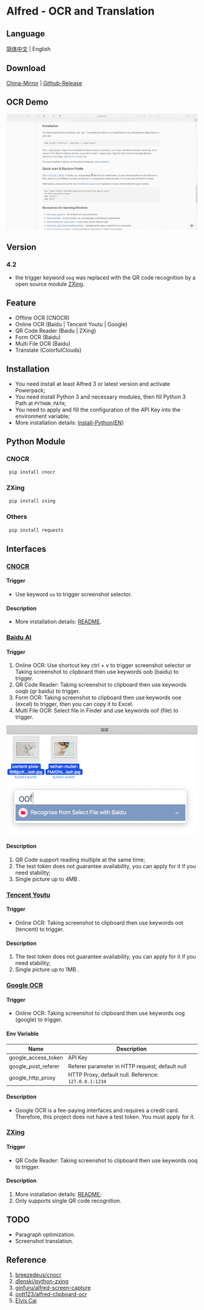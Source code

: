 # Alfred - OCR and Translation

## Language

[简体中文](https://github.com/Chandler-Lu/alfred-ocr/blob/master/README-CN.md) | English

## Download

[China-Mirror](http://bz.cndzq.com/ltr970503/3_software/2_tool/Capture%20then%20OCR.zip) | [Github-Release](https://github.com/Chandler-Lu/alfred-ocr/releases "Github-Release")

## OCR Demo

![](examples/demo_ocr_en.gif)

## Version

### 4.2

- the trigger keyword `ooq` was replaced with the QR code recognition by a open source module [ZXing](https://github.com/dlenski/python-zxing).

## Feature

- Offline OCR (CNOCR)
- Online OCR (Baidu | Tencent Youtu | Google)
- QR Code Reader (Baidu | ZXing)
- Form OCR (Baidu)
- Multi File OCR (Baidu)
- Translate (ColorfulClouds)

## Installation

- You need install at least Alfred 3 or latest version and activate Powerpack;
- You need install Python 3 and necessary modules, then fill Python 3 Path at `PYTHON_PATH`;
- You need to apply and fill the configuration of the API Key into the environment variable;
- More installation details: [Install-Python(EN)](https://github.com/Chandler-Lu/alfred-ocr/wiki/Install-Python(CN))

## Python Module

### CNOCR

```bash
 pip install cnocr
```

### ZXing

```bash
 pip install zxing
```

### Others

```bash
 pip install requests
```

## Interfaces

### [CNOCR](https://github.com/breezedeus/cnocr)

#### Trigger

- Use keyword `oo` to trigger screenshot selector.

#### Description

- More installation details: [README](https://github.com/breezedeus/cnocr/blob/master/README.md).

### [Baidu AI](https://ai.baidu.com/tech/ocr)

#### Trigger

1. Online OCR: Use shortcut key ctrl + v to trigger screenshot selector or Taking screenshot to clipboard then use keywords oob (baidu) to trigger.
2. QR Code Reader: Taking screenshot to clipboard then use keywords ooqb (qr baidu) to trigger.
3. Form OCR: Taking screenshot to clipboard then use keywords ooe (excel) to trigger, then you can copy it to Excel.
4. Multi File OCR: Select file in Finder and use keywords oof (file) to trigger.

![](examples/file_ocr.png)

#### Description

1. QR Code support reading multiple at the same time;
2. The test token does not guarantee availability, you can apply for it if you need stability;
3. Single picture up to 4MB .

### [Tencent Youtu](https://ai.qq.com/product/ocr.shtml#common)

#### Trigger

- Online OCR: Taking screenshot to clipboard then use keywords oot (tencent) to trigger.

#### Description

1. The test token does not guarantee availability, you can apply for it if you need stability;
2. Single picture up to 1MB .

### [Google OCR](https://cloud.google.com/vision/docs/ocr)

#### Trigger

- Online OCR: Taking screenshot to clipboard then use keywords oog (google) to trigger.

#### Env Variable

| Name              | Description                                         |
| ------------------- | ------------------------------------------------ |
| google\_access\_token | API Key                                         |
| google\_post\_referer | Referer parameter in HTTP request, default null             |
| google\_http\_proxy   | HTTP Proxy, default null. Reference: `127.0.0.1:1234` |

#### Description

- Google OCR is a fee-paying interfaces and requires a credit card. Therefore, this project does not have a test token. You must apply for it.

### [ZXing](https://github.com/dlenski/python-zxing)

#### Trigger

- QR Code Reader: Taking screenshot to clipboard then use keywords ooq to trigger.

#### Description

1. More installation details: [README](https://github.com/dlenski/python-zxing/blob/master/README.md);
2. Only supports single QR code recognition.

## TODO

- Paragraph optimization.
- Screenshot translation.

## Reference

1. [breezedeus/cnocr](https://github.com/breezedeus/cnocr)
2. [dlenski/python-zxing](https://github.com/dlenski/python-zxing)
3. [ginfuru/alfred-screen-capture](https://github.com/ginfuru/alfred-screen-capture)
4. [oott123/alfred-clipboard-ocr](https://github.com/oott123/alfred-clipboard-ocr)
5. [Elvis Cai](https://github.com/elviscai)